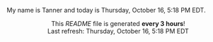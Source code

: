 My name is Tanner and today is Thursday, October 16, 5:18 PM EDT.

<p align="center">This <i>README</i> file is generated <b>every 3 hours</b>!</br>Last refresh: Thursday, October 16, 5:18 PM EDT<br /></p>
